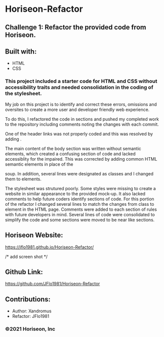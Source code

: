 # Horiseon-Refactor

## Challenge 1:  Refactor the provided code from Horiseon.

## Built with:
* HTML
* CSS

### This project included a starter code for HTML and CSS without accessibility traits and needed consolidation in the coding of the stylesheet.

My job on this project is to identify and correct these errors, omissions and oversites to create a more user and developer friendly web experience.

To do this, I refactored the code in sections and pushed my completed work to the repository including comments noting the changes with each commit.

One of the header links was not properly coded and this was resolved by adding <href>.

The main content of the body section was written without semantic elements, which created a confusing section of code and lacked accessiblity for the impaired.  This was corrected by adding common HTML semantic elements in place of the <div> soup.  In addition, several lines were designated as classes and I changed them to elements.

The stylesheet was strutured poorly. Some styles were missing to create a website in similar appearance to the provided mock-up.  It also lacked comments to help future coders identify sections of code. For this portion of the refactor I changed several lines to match the changes from class to element in the HTML page.  Comments were added to each section of rules with future developers in mind.  Several lines of code were consolidated to simplify the code and some sections were moved to be near like sections.

## Horiseon Website:
https://jflo1981.github.io/Horiseon-Refactor/

/* add screen shot */

## Github Link:
https://github.com/JFlo1981/Horiseon-Refactor

## Contributions:
* Author: Xandromus
* Refactor: JFlo1981

### ©️2021 Horiseon, Inc